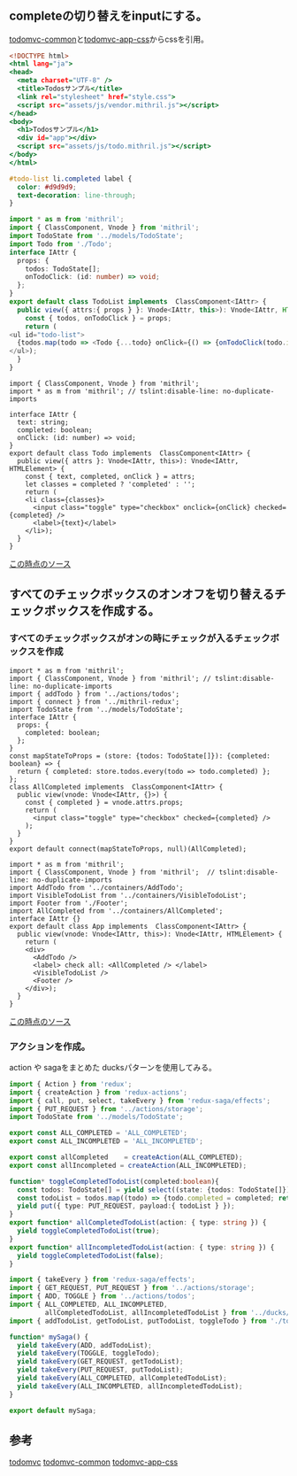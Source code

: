 # 

## completeの切り替えをinputにする。

[todomvc-common][*2]と[todomvc-app-css][*3]からcssを引用。

```html:public/index.html
<!DOCTYPE html>
<html lang="ja">
<head>
  <meta charset="UTF-8" />
  <title>Todosサンプル</title>
  <link rel="stylesheet" href="style.css">
  <script src="assets/js/vendor.mithril.js"></script>
</head>
<body>
  <h1>Todosサンプル</h1>
  <div id="app"></div>
  <script src="assets/js/todo.mithril.js"></script>
</body>
</html>
```

```css:public/style.css
#todo-list li.completed label {
  color: #d9d9d9;
  text-decoration: line-through;
}
```

```ts:src/components/TOdoList.ts
import * as m from 'mithril';
import { ClassComponent, Vnode } from 'mithril';
import TodoState from '../models/TodoState';
import Todo from './Todo';
interface IAttr {
  props: {
    todos: TodoState[];
    onTodoClick: (id: number) => void;
  };
}
export default class TodoList implements  ClassComponent<IAttr> {
  public view({ attrs:{ props } }: Vnode<IAttr, this>): Vnode<IAttr, HTMLElement> {
    const { todos, onTodoClick } = props;
    return (
<ul id="todo-list">
  {todos.map(todo => <Todo {...todo} onClick={() => {onTodoClick(todo.id);}} />)}
</ul>);
  }
}
```

```ts:src/components/Todo.tsx
import { ClassComponent, Vnode } from 'mithril';
import * as m from 'mithril'; // tslint:disable-line: no-duplicate-imports

interface IAttr {
  text: string;
  completed: boolean;
  onClick: (id: number) => void;
}
export default class Todo implements  ClassComponent<IAttr> {
  public view({ attrs }: Vnode<IAttr, this>): Vnode<IAttr, HTMLElement> {
    const { text, completed, onClick } = attrs;
    let classes = completed ? 'completed' : '';
    return (
    <li class={classes}>
      <input class="toggle" type="checkbox" onclick={onClick} checked={completed} />
      <label>{text}</label>
    </li>);
  }
}
```

[この時点のソース](https://github.com/hibohiboo/develop/tree/8f44d7ce20881ba57e2b8dc89e4517d15bf08066/tutorial/lesson/redux-todo-mithril)

## すべてのチェックボックスのオンオフを切り替えるチェックボックスを作成する。

### すべてのチェックボックスがオンの時にチェックが入るチェックボックスを作成

```ts:src/containers/AllCompleted.tsx
import * as m from 'mithril';
import { ClassComponent, Vnode } from 'mithril'; // tslint:disable-line: no-duplicate-imports
import { addTodo } from '../actions/todos';
import { connect } from '../mithril-redux';
import TodoState from '../models/TodoState';
interface IAttr {
  props: {
    completed: boolean;
  };
}
const mapStateToProps = (store: {todos: TodoState[]}): {completed: boolean} => {
  return { completed: store.todos.every(todo => todo.completed) };
};
class AllCompleted implements  ClassComponent<IAttr> {
  public view(vnode: Vnode<IAttr, {}>) {
    const { completed } = vnode.attrs.props;
    return (
      <input class="toggle" type="checkbox" checked={completed} />
    );
  }
}
export default connect(mapStateToProps, null)(AllCompleted);
```

```ts:src/components/App.tsx
import * as m from 'mithril';
import { ClassComponent, Vnode } from 'mithril';  // tslint:disable-line: no-duplicate-imports
import AddTodo from '../containers/AddTodo';
import VisibleTodoList from '../containers/VisibleTodoList';
import Footer from './Footer';
import AllCompleted from '../containers/AllCompleted';
interface IAttr {}
export default class App implements  ClassComponent<IAttr> {
  public view(vnode: Vnode<IAttr, this>): Vnode<IAttr, HTMLElement> {
    return (
    <div>
      <AddTodo />
      <label> check all: <AllCompleted /> </label>
      <VisibleTodoList />
      <Footer />
    </div>);
  }
}
```

[この時点のソース](https://github.com/hibohiboo/develop/tree/b96959f1e9baff65f3ef304b5ec69f05e3602ae1/tutorial/lesson/redux-todo-mithril)

### アクションを作成。

action や sagaをまとめた ducksパターンを使用してみる。

```ts:src/ducks/allComplete.ts
import { Action } from 'redux';
import { createAction } from 'redux-actions';
import { call, put, select, takeEvery } from 'redux-saga/effects';
import { PUT_REQUEST } from '../actions/storage';
import TodoState from '../models/TodoState';

export const ALL_COMPLETED = 'ALL_COMPLETED';
export const ALL_INCOMPLETED = 'ALL_INCOMPLETED';

export const allCompleted    = createAction(ALL_COMPLETED);
export const allIncompleted = createAction(ALL_INCOMPLETED);

function* toggleCompletedTodoList(completed:boolean){
  const todos: TodoState[] = yield select((state: {todos: TodoState[]}) => state.todos);
  const todoList = todos.map((todo) => {todo.completed = completed; return todo;});
  yield put({ type: PUT_REQUEST, payload:{ todoList } });
}
export function* allCompletedTodoList(action: { type: string }) {
  yield toggleCompletedTodoList(true);
}
export function* allIncompletedTodoList(action: { type: string }) {
  yield toggleCompletedTodoList(false);
}
```

```ts:src/sagas/index.ts
import { takeEvery } from 'redux-saga/effects';
import { GET_REQUEST, PUT_REQUEST } from '../actions/storage';
import { ADD, TOGGLE } from '../actions/todos';
import { ALL_COMPLETED, ALL_INCOMPLETED,
         allCompletedTodoList, allIncompletedTodoList } from '../ducks/allCompoeted';
import { addTodoList, getTodoList, putTodoList, toggleTodo } from './todos';

function* mySaga() {
  yield takeEvery(ADD, addTodoList);
  yield takeEvery(TOGGLE, toggleTodo);
  yield takeEvery(GET_REQUEST, getTodoList);
  yield takeEvery(PUT_REQUEST, putTodoList);
  yield takeEvery(ALL_COMPLETED, allCompletedTodoList);
  yield takeEvery(ALL_INCOMPLETED, allIncompletedTodoList);
}

export default mySaga;
```



## 参考

[todomvc][*1]
[todomvc-common][*2]
[todomvc-app-css][*3]

[*1]:https://github.com/tastejs/todomvc
[*2]:https://github.com/tastejs/todomvc-common
[*3]:https://github.com/tastejs/todomvc-app-css
